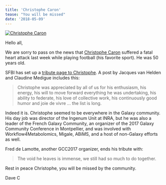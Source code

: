 ```yaml
---
title: 'Christophe Caron'
tease: "You will be missed"
date: '2018-05-09'
---
```

[<img class="float-right" src="/src/news/2018-05-caron/christophe-caron.jpg" alt="Christophe Caron" />](https://www.sfbi.fr/content/d%C3%A9c%C3%A8s-de-christophe-caron)

Hello all,

We are sorry to pass on the news that [Christophe Caron](https://www.sfbi.fr/content/d%C3%A9c%C3%A8s-de-christophe-caron) suffered a fatal heart attack last week while playing football (his favorite sport). He was 50 years old.

SFBI has set up a [tribute page to Christophe](https://www.sfbi.fr/content/d%C3%A9c%C3%A8s-de-christophe-caron).  A post by Jacques van Helden and Claudine Medigue includes this:

<blockquote>
Christophe was appreciated by all of us for his enthusiasm, his energy, his will to move forward everything he was undertaking, his ability to federate, his love of collective work, his continuously good humor and joie de vivre ... the list is long.
</blockquote>

Indeed it is. Christophe seemed to be everywhere in the Galaxy community.  His day job was director of the Ingenum Unit at INRA, but he was also a leader of the French Galaxy Community, an organizer of the 2017 Galaxy Community Conference in Montpellier, and was involved with Workflow4Metabolomics, Migale, ABiMS, and a host of non-Galaxy efforts as well.

Fred de Lamotte, another GCC2017 organizer, ends his tribute with:

<blockquote>
The void he leaves is immense, we still had so much to do together.
</blockquote>

Rest in peace Christophe, you will be missed by the community.

Dave C
